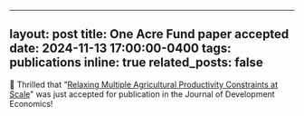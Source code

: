 
---
layout: post
title: One Acre Fund paper accepted
date: 2024-11-13 17:00:00-0400
tags: publications
inline: true
related_posts: false
---

:partying_face: Thrilled that "[Relaxing Multiple Agricultural Productivity Constraints at Scale](https://emiliatjernstrom.com/assets/pdf/DDST_2024.pdf)" was just accepted for publication in the Journal of Development Economics!
